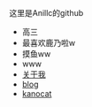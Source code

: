 这里是Anillc的github  
- 高三  
- 最喜欢鹿乃啦w  
- 摸鱼ww  
- www
- [关于我](https://anillc.cn/about)  
- [blog](https://anillc.cn)  
- [kanocat](https://kano.cat)
